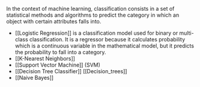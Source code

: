 In the context of machine learning, classification consists in a set of statistical methods and algorithms to predict the category in which an object with certain attributes falls into.

- [[Logistic Regression]] is a classification model used for binary or multi-class classification. It is a regressor because it calculates probability which is a continuous variable in the mathematical model, but it predicts the probability to fall into a category.
- [[K-Nearest Neighbors]] 
- [[Support Vector Machine]] (SVM)
- [[Decision Tree Classifier]] [[Decision_trees]]
- [[Naive Bayes]]
